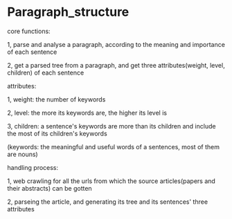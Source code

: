 # Paragraph_structure


core functions: 

1, parse and analyse a paragraph, according to the meaning and importance of each sentence

2, get a parsed tree from a paragraph, and get three attributes(weight, level, children) of each sentence


attributes:

1, weight: the number of keywords

2, level: the more its keywords are, the higher its level is

3, children: a sentence's keywords are more than its children and include the most of its children's keywords

(keywords: the meaningful and useful words of a sentences, most of them are nouns)


handling process:

1, web crawling for all the urls from which the source articles(papers and their abstracts) can be gotten

2, parseing the article, and generating its tree and its sentences' three attributes






